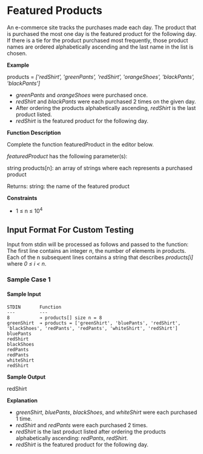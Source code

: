 # Featured Products 
An e-commerce site tracks the purchases made each day. The product that is purchased the most one day is the featured product for the following day. If there is a tie for the product purchased most frequently, those product names are ordered alphabetically ascending and the last name in the list is chosen.

**Example**

products = *['redShirt', 'greenPants', 'redShirt', 'orangeShoes', 'blackPants', 'blackPants']*

* *greenPants* and *orangeShoes* were purchased once.
* *redShirt* and *blackPants* were each purchased 2 times on the given day.
* After ordering the products alphabetically ascending, *redShirt* is the last product listed.
* *redShirt* is the featured product for the following day.

**Function Description**

Complete the function featuredProduct in the editor below. 

*featuredProduct* has the following parameter(s):

string products[n]: an array of strings where each represents a purchased product 

Returns: string: the name of the featured product

**Constraints**

* 1 ≤ n ≤ 10<sup>4</sup>

## Input Format For Custom Testing 

Input from stdin will be processed as follows and passed to the function: 
The first line contains an integer *n*, the number of elements in products. Each of the n subsequent lines contains a string that describes *products[i]* where *0 ≤ i < n*.

### Sample Case 1

#### Sample Input
```
STDIN       Function
---         ---
8           ➔ products[] size n = 8
greenShirt  ➔ products = ['greenShirt', 'bluePants', 'redShirt', 'blackShoes', 'redPants', 'redPants', 'whiteShirt', 'redShirt']
bluePants
redShirt
blackShoes
redPants
redPants
whiteShirt
redShirt
```
**Sample Output**

redShirt

**Explanation** 

* *greenShirt*, *bluePants*, *blackShoes*, and *whiteShirt* were each purchased 1 time.
* *redShirt* and *redPants* were each purchased 2 times. 
* *redShirt* is the last product listed after ordering the products alphabetically ascending: *redPants*, *redShirt*.
* *redShirt* is the featured product for the following day. 


